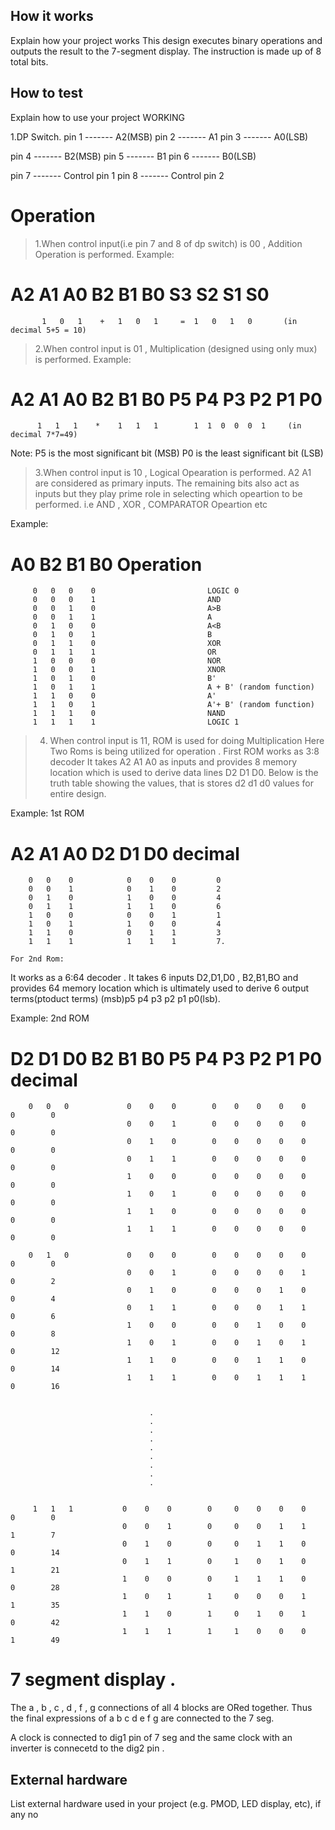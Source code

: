<!---

This file is used to generate your project datasheet. Please fill in the information below and delete any unused
sections.

You can also include images in this folder and reference them in the markdown. Each image must be less than
512 kb in size, and the combined size of all images must be less than 1 MB.
-->

## How it works

Explain how your project works
This design executes binary operations and outputs the result to the 7-segment display.
The instruction is made up of 8 total bits.

## How to test

Explain how to use your project
WORKING 

1.DP Switch.
  pin 1 ------- A2(MSB)
  pin 2 ------- A1
  pin 3 ------- A0(LSB)


  pin 4 ------- B2(MSB)
  pin 5 ------- B1
  pin 6 ------- B0(LSB)

  pin 7 ------- Control pin 1
  pin 8 ------- Control pin 2

# Operation 

>1.When control input(i.e pin 7 and 8 of dp switch) is 00 , Addition Operation is performed.
  Example: 
#          A2  A1  A0       B2  B1  B0       S3  S2  S1  S0
           1   0   1    +   1   0   1     =  1   0   1   0       (in decimal 5+5 = 10)

  



>2.When control input is 01 , Multiplication (designed using only mux) is performed.
  Example: 
#         A2  A1  A0       B2  B1  B0        P5 P4 P3 P2 P1 P0
          1   1   1    *    1   1   1        1  1  0  0  0  1     (in decimal 7*7=49)

Note: P5 is the most significant bit (MSB)
      P0 is the least significant bit (LSB) 



>3.When control input is 10 , Logical Opearation is performed.
  A2 A1 are considered as primary inputs.
  The remaining bits also act as inputs but they play prime role in selecting which opeartion to be performed.
  i.e AND , XOR , COMPARATOR Opeartion etc

  Example:
#        A0  B2  B1   B0                      Operation
         0   0   0    0                         LOGIC 0
         0   0   0    1                         AND 
         0   0   1    0                         A>B
         0   0   1    1                         A
         0   1   0    0                         A<B
         0   1   0    1                         B
         0   1   1    0                         XOR 
         0   1   1    1                         OR 
         1   0   0    0                         NOR 
         1   0   0    1                         XNOR 
         1   0   1    0                         B'
         1   0   1    1                         A + B' (random function)
         1   1   0    0                         A'
         1   1   0    1                         A'+ B' (random function)
         1   1   1    0                         NAND
         1   1   1    1                         LOGIC 1


>4. When control input is 11, ROM is used for doing Multiplication
  Here Two Roms is being utilized for operation . 
    First ROM works as  3:8 decoder 
  It  takes A2 A1 A0 as inputs and provides 8 memory location which is used to derive data lines D2 D1 D0.
   Below is the truth table showing the values, that is stores d2 d1 d0 values for entire  design.

   Example:
   1st ROM 
#       A2  A1   A0           D2   D1   D0     decimal    
        0   0    0            0    0    0         0            
        0   0    1            0    1    0         2 
        0   1    0            1    0    0         4 
        0   1    1            1    1    0         6 
        1   0    0            0    0    1         1 
        1   0    1            1    0    0         4 
        1   1    0            0    1    1         3 
        1   1    1            1    1    1         7.

    For 2nd Rom:
  It works as a 6:64 decoder .
  It takes 6 inputs D2,D1,D0 , B2,B1,BO and provides 64 memory location which is ultimately used to derive 6 
  output terms(ptoduct terms) 
  (msb)p5 p4 p3 p2 p1 p0(lsb).

  Example:
  2nd ROM
#       D2  D1  D0            B2   B1   B0       P5   P4   P3   P2   P1   P0    decimal 
        0   0   0             0    0    0        0    0    0    0    0    0        0 
                              0    0    1        0    0    0    0    0    0        0 
                              0    1    0        0    0    0    0    0    0        0 
                              0    1    1        0    0    0    0    0    0        0  
                              1    0    0        0    0    0    0    0    0        0 
                              1    0    1        0    0    0    0    0    0        0
                              1    1    0        0    0    0    0    0    0        0 
                              1    1    1        0    0    0    0    0    0        0

        0   1   0             0    0    0        0    0    0    0    0    0        0 
                              0    0    1        0    0    0    0    1    0        2 
                              0    1    0        0    0    0    1    0    0        4 
                              0    1    1        0    0    0    1    1    0        6 
                              1    0    0        0    0    1    0    0    0        8
                              1    0    1        0    0    1    0    1    0        12 
                              1    1    0        0    0    1    1    0    0        14 
                              1    1    1        0    0    1    1    1    0        16


                                   .
                                   .
                                   .
                                   .
                                   .
                                   .
                                   .
                                   .
                                   .
                                   

         1   1   1           0    0    0        0     0    0    0    0    0        0    
                             0    0    1        0     0    0    1    1    1        7 
                             0    1    0        0     0    1    1    0    0        14 
                             0    1    1        0     1    0    1    0    1        21 
                             1    0    0        0     1    1    1    0    0        28 
                             1    0    1        1     0    0    0    1    1        35 
                             1    1    0        1     0    1    0    1    0        42 
                             1    1    1        1     1    0    0    0    1        49



#  7 segment display .

   The a , b , c , d , f , g connections of all 4 blocks are ORed together.
   Thus the  final expressions of a b c d e f g are connected to the 7 seg.
   
   A clock is connected to dig1 pin of 7 seg and the same clock with an inverter is connecetd to the dig2 pin .


## External hardware

List external hardware used in your project (e.g. PMOD, LED display, etc), if any
no
